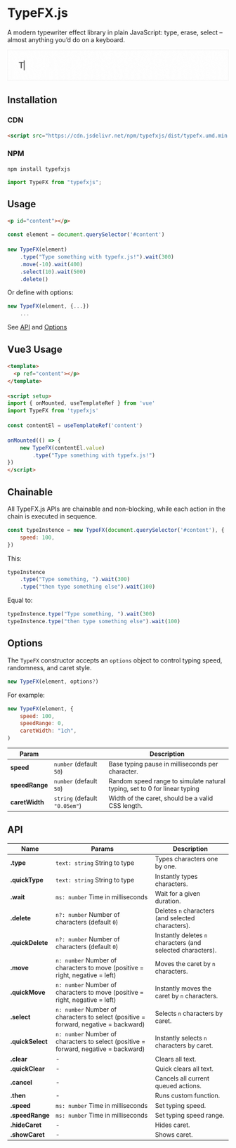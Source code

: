 # TypeFX.js

A modern typewriter effect library in plain JavaScript: type, erase, select – almost anything you’d do on a keyboard.


![](example.gif)




## Installation

### CDN

```html
<script src="https://cdn.jsdelivr.net/npm/typefxjs/dist/typefx.umd.min.js"></script>
```


### NPM

```shell
npm install typefxjs
```
```js
import TypeFX from "typefxjs"; 
```



## Usage

```html
<p id="content"></p>
```
```js
const element = document.querySelector('#content')

new TypeFX(element)
    .type("Type something with typefx.js!").wait(300)
    .move(-10).wait(400)
    .select(10).wait(500)
    .delete()
```
Or define with options:
```js
new TypeFX(element, {...})
    ...
```
See [API](#API) and [Options](#options)







## Vue3 Usage

```html
<template>
  <p ref="content"></p>
</template>

<script setup>
import { onMounted, useTemplateRef } from 'vue'
import TypeFX from 'typefxjs'

const contentEl = useTemplateRef('content')

onMounted(() => {
    new TypeFX(contentEl.value)
        .type("Type something with typefx.js!")
})
</script>
```



## Chainable

All TypeFX.js APIs are chainable and non-blocking, while each action in the chain is executed in sequence.

```js
const typeInstence = new TypeFX(document.querySelector('#content'), {
    speed: 100,
})
```

This:

```js
typeInstence
    .type("Type something, ").wait(300)
    .type("then type something else").wait(100)
```

Equal to:

```js
typeInstence.type("Type something, ").wait(300)
typeInstence.type("then type something else").wait(100)
```





## Options

The `TypeFX` constructor accepts an `options` object to control typing speed, randomness, and caret style.

```ts
new TypeFX(element, options?)
```

For example:
```js
new TypeFX(element, {
    speed: 100,
    speedRange: 0,
    caretWidth: "1ch",
)
```


| Param          |                                 | Description                                                               |
| -------------- | ------------------------------- | ------------------------------------------------------------------------- |
| **speed**      | ``number`` (default `50`)       | Base typing pause in milliseconds per character.                          |
| **speedRange** | ``number`` (default `50`)       | Random speed range to simulate natural typing, set to 0 for linear typing |
| **caretWidth** | ``string`` (default `"0.05em"`) | Width of the caret, should be a valid CSS length.                         |



## API


| Name             | Params                                                                                 | Description                                                 |
| ---------------- | -------------------------------------------------------------------------------------- | ----------------------------------------------------------- |
| **.type**        | ``text: string`` String to type                                                        | Types characters one by one.                                |
| **.quickType**   | ``text: string`` String to type                                                        | Instantly types characters.                                 |
| **.wait**        | ``ms: number`` Time in milliseconds                                                    | Wait for a given duration.                                  |
| **.delete**      | ``n?: number`` Number of characters (default `0`)                                      | Deletes `n` characters (and selected characters).           |
| **.quickDelete** | ``n?: number`` Number of characters (default `0`)                                      | Instantly deletes `n` characters (and selected characters). |
| **.move**        | ``n: number`` Number of characters to move (positive = right, negative = left)         | Moves the caret by `n` characters.                          |
| **.quickMove**   | ``n: number`` Number of characters to move (positive = right, negative = left)         | Instantly moves the caret by `n` characters.                |
| **.select**      | ``n: number`` Number of characters to select (positive = forward, negative = backward) | Selects `n` characters by caret.                            |
| **.quickSelect** | ``n: number`` Number of characters to select (positive = forward, negative = backward) | Instantly selects `n` characters by caret.                  |
| **.clear**       | -                                                                                      | Clears all text.                                            |
| **.quickClear**  | -                                                                                      | Quick clears all text.                                      |
| **.cancel**      | -                                                                                      | Cancels all current queued actions.                         |
| **.then**        | -                                                                                      | Runs custom function.                                       |
| **.speed**       | ``ms: number`` Time in milliseconds                                                    | Set typing speed.                                           |
| **.speedRange**  | ``ms: number`` Time in milliseconds                                                    | Set typing speed range.                                     |
| **.hideCaret**   | -                                                                                      | Hides caret.                                                |
| **.showCaret**   | -                                                                                      | Shows caret.                                                |
